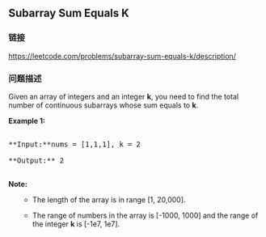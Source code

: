 ## Subarray Sum Equals K  
### 链接  
https://leetcode.com/problems/subarray-sum-equals-k/description/  
### 问题描述
Given an array of integers and an integer **k**, you need to find the total number of continuous subarrays whose sum equals to **k**.

**Example 1:**<br />
<pre>
**Input:**nums = [1,1,1], k = 2
**Output:** 2
</pre>


**Note:**<br>
<ol>
- The length of the array is in range [1, 20,000].
- The range of numbers in the array is [-1000, 1000] and the range of the integer **k** is [-1e7, 1e7].
</ol>

